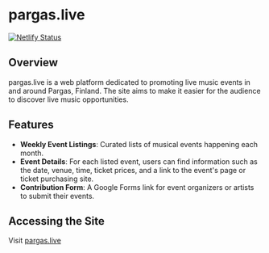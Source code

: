 # pargas.live
[![Netlify Status](https://api.netlify.com/api/v1/badges/c7698e96-af09-4513-ba2e-e33f46cfea71/deploy-status)](https://app.netlify.com/sites/pargaslive/deploys)

## Overview

pargas.live is a web platform dedicated to promoting live music events in and around Pargas, Finland. The site aims to make it easier for the audience to discover live music opportunities.

## Features

- **Weekly Event Listings**: Curated lists of musical events happening each month.
- **Event Details**: For each listed event, users can find information such as the date, venue, time, ticket prices, and a link to the event's page or ticket purchasing site.
- **Contribution Form**: A Google Forms link for event organizers or artists to submit their events.

## Accessing the Site

Visit [pargas.live](https://pargas.live)